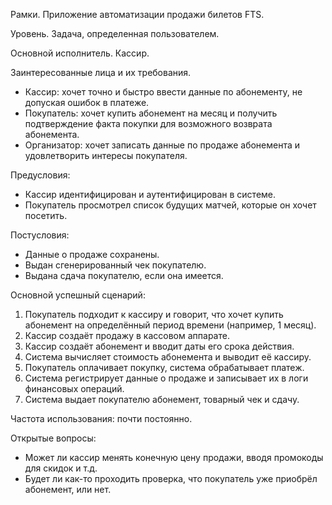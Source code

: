 Рамки. Приложение автоматизации продажи билетов FTS. 

Уровень. Задача, определенная пользователем. 

Основной исполнитель. Кассир. 

Заинтересованные лица и их требования. 
-	Кассир: хочет точно и быстро ввести данные по абонементу, не допуская ошибок в платеже. 
-	Покупатель: хочет купить абонемент на месяц и получить подтверждение факта покупки для возможного возврата абонемента. 
-	Организатор: хочет записать данные по продаже абонемента и удовлетворить интересы покупателя. 

Предусловия: 
-	Кассир идентифицирован и аутентифицирован в системе. 
-	Покупатель просмотрел список будущих матчей, которые он хочет посетить. 

Постусловия: 
-	Данные о продаже сохранены. 
-	Выдан сгенерированный чек покупателю. 
-	Выдана сдача покупателю, если она имеется. 

Основной успешный сценарий: 
1.	Покупатель подходит к кассиру и говорит, что хочет купить абонемент на определённый период времени (например, 1 месяц). 
2. 	Кассир создаёт продажу в кассовом аппарате.
3.	Кассир создаёт абонемент и вводит даты его срока действия. 
4.	Система вычисляет стоимость абонемента и выводит её кассиру.
5.	Покупатель оплачивает покупку, система обрабатывает платеж. 
6.	Система регистрирует данные о продаже и записывает их в логи финансовых операций. 
7.	Система выдает покупателю абонемент, товарный чек и сдачу. 

Частота использования: почти постоянно. 

Открытые вопросы: 
-	Может ли кассир менять конечную цену продажи, вводя промокоды для скидок и т.д. 
-	Будет ли как-то проходить проверка, что покупатель уже приобрёл абонемент, или нет. 
